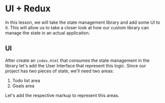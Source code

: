 UI + Redux
==========

In this lesson, we will take the state management library and add some UI to it. This will allow us to take a closer look at how our custom library can manage the state in an actual applicaiton.

UI
--

After create an `index.html` that consumes the state management in the library let's add the User Interface that represent this logic. Since our project has two pieces of state, we'll need two areas:

1. Todo list area
2. Goals area

Let's add the respective markup to represent this areas.